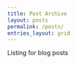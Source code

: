 ```yaml
---
title: Post Archive
layout: posts
permalink: /posts/
entries_layout: grid
---
```

Listing for blog posts
